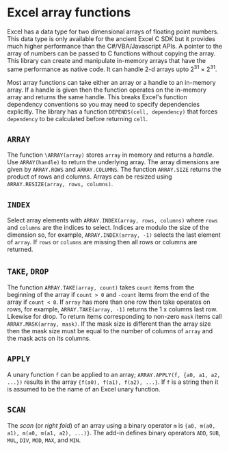 # Excel array functions

Excel has a data type for two dimensional arrays of floating point numbers.
This data type is only available for the ancient Excel C SDK but it provides
much higher performance than the C#/VBA/Javascript APIs.
A pointer to the array of numbers can be passed to C functions without copying the array.
This library can create and manipulate in-memory arrays that have the same performance as native code.
It can handle 2-d arrays upto 2<sup>31</sup> &times; 2<sup>31</sup>.

Most array functions can take either an array or a handle to an in-memory array.
If a handle is given then the function operates on the in-memory array and returns the same handle.
This breaks Excel's function dependency conventions so you may need to specify dependencies explicitly.
The library has a function `DEPENDS(cell, dependency)` that forces `dependency` to be
calculated before returning `cell`.

## `ARRAY`

The function `\ARRAY(array)` stores `array` in memory and returns a _handle_.
Use `ARRAY(handle)` to return the underlying array. The array dimensions
are given by `ARRAY.ROWS` and `ARRAY.COLUMNS`. The function `ARRAY.SIZE`
returns the product of rows and columns. Arrays can be resized using
`ARRAY.RESIZE(array, rows, columns)`.

## `INDEX`

Select array elements with `ARRAY.INDEX(array, rows, columns)` where `rows`
and `columns` are the indices to select. Indices are modulo the size
of the dimension so, for example, `ARRAY.INDEX(array, -1)` selects the
last element of `array`. If `rows` or `columns` are missing then all
rows or columns are returned.

## `TAKE`, `DROP`

The function `ARRAY.TAKE(array, count)` takes `count` items from the beginning of
the array if `count > 0` and `-count` items from the end of the array if `count < 0`.
If `array` has more than one row then take operates on rows, for example,
`ARRAY.TAKE(array, -1)` returns the 1 x columns last row. Likewise for drop.
To return items corresponding to non-zero `mask` items call `ARRAY.MASK(array, mask)`.
If the mask size is different than the array size then the mask size must be equal
to the number of columns of `array` and the mask acts on its columns.

## `APPLY`

A unary function `f` can be applied to an array;
`ARRAY.APPLY(f, {a0, a1, a2, ...})` results in the array `{f(a0), f(a1), f(a2), ...}`.
If `f` is a string then it is assumed to be the name of an Excel unary function.

## `SCAN`

The _scan_ (or _right fold_) of an array using a binary operator `m` is
`{a0, m(a0, a1), m(a0, m(a1, a2), ...)}`. The add-in defines binary operators 
`ADD`, `SUB`, `MUL`, `DIV`, `MOD`, `MAX`, and `MIN`.
